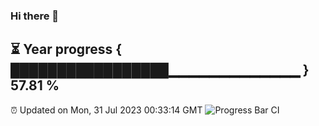 ### Hi there 👋
⏳ Year progress { █████████████████▁▁▁▁▁▁▁▁▁▁▁▁▁ } 57.81 %
---
⏰ Updated on Mon, 31 Jul 2023 00:33:14 GMT
![Progress Bar CI](https://github.com/Moyi321/Moyi321/workflows/Progress%20Bar%20CI/badge.svg)
